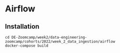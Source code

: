 # Airflow

## Installation
```
cd DE-Zoomcamp/week2/data-engineering-zoomcamp/cohorts/2022/week_2_data_ingestion/airflow
docker-compose build
```
